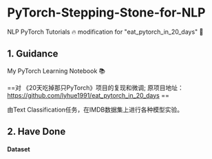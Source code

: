 # PyTorch-Stepping-Stone-for-NLP
NLP PyTorch Tutorials 🔥 modification for "eat_pytorch_in_20_days" 🤔

## 1. Guidance
My PyTorch Learning Notebook 📚 <p>
==对 《20天吃掉那只PyTorch》项目的复现和微调; 原项目地址：https://github.com/lyhue1991/eat_pytorch_in_20_days == <p>
由Text Classification任务，在IMDB数据集上进行各种模型实验。

## 2. Have Done
#### Dataset
